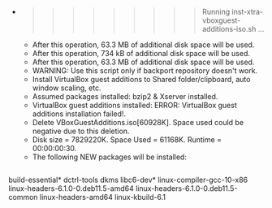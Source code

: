 * >>>>>>>>> Running inst-xtra-vboxguest-additions-iso.sh ...
  * After this operation, 63.3 MB of additional disk space will be used.
  * After this operation, 734 kB of additional disk space will be used.
  * After this operation, 63.3 MB of additional disk space will be used.
  * WARNING: Use this script only if backport repository doesn't work.
  * Install VirtualBox guest additions to Shared folder/clipboard, auto window scaling, etc.
  * Assumed packages installed: bzip2 & Xserver installed.
  * VirtualBox guest additions installed: ERROR: VirtualBox guest additions installation failed!.
  * Delete VBoxGuestAdditions.iso[60928K]. Space used could be negative due to this deletion.
  * Disk size = 7829220K. Space Used = 61168K. Runtime = 00:00:00:30.
  * The following NEW packages will be installed:
  ```bash
build-essential* dctrl-tools dkms libc6-dev* linux-compiler-gcc-10-x86
linux-headers-6.1.0-0.deb11.5-amd64 linux-headers-6.1.0-0.deb11.5-common linux-headers-amd64 linux-kbuild-6.1
  ```
